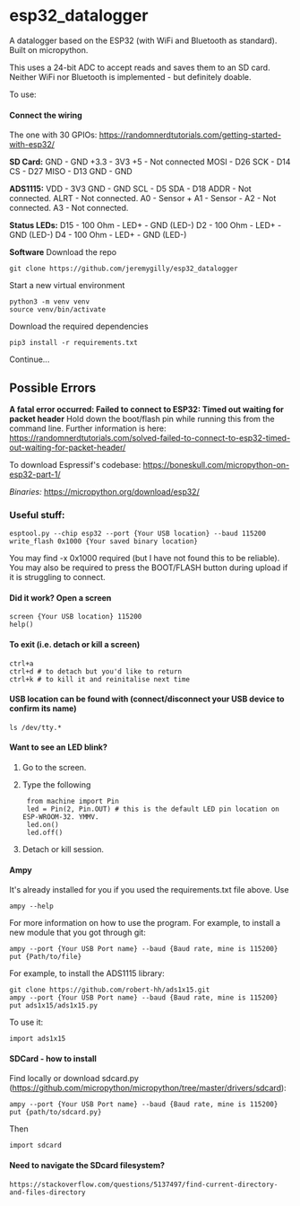 # esp32_datalogger

A datalogger based on the ESP32 (with WiFi and Bluetooth as standard). Built on micropython.

This uses a 24-bit ADC to accept reads and saves them to an SD card. Neither WiFi nor Bluetooth is implemented - but definitely doable.

To use:

#### Connect the wiring
The one with 30 GPIOs:
https://randomnerdtutorials.com/getting-started-with-esp32/

**SD Card:**
GND - GND
+3.3 - 3V3
+5 - Not connected
MOSI - D26
SCK - D14
CS - D27
MISO - D13
GND - GND

**ADS1115:**
VDD - 3V3
GND - GND
SCL - D5
SDA - D18
ADDR - Not connected.
ALRT - Not connected.
A0 - Sensor +
A1 - Sensor -
A2 - Not connected.
A3 - Not connected.

**Status LEDs:**
D15 - 100 Ohm - LED+ - GND (LED-)
D2 - 100 Ohm - LED+ - GND (LED-)
D4 - 100 Ohm - LED+ - GND (LED-)

**Software**
Download the repo

    git clone https://github.com/jeremygilly/esp32_datalogger

Start a new virtual environment

    python3 -m venv venv
    source venv/bin/activate

Download the required dependencies

    pip3 install -r requirements.txt

Continue...

## Possible Errors
**A fatal error occurred: Failed to connect to ESP32: Timed out waiting for packet header**
Hold down the boot/flash pin while running this from the command line. Further information is here: https://randomnerdtutorials.com/solved-failed-to-connect-to-esp32-timed-out-waiting-for-packet-header/

To download Espressif's codebase:
https://boneskull.com/micropython-on-esp32-part-1/

*Binaries:*
    https://micropython.org/download/esp32/

### Useful stuff:
    esptool.py --chip esp32 --port {Your USB location} --baud 115200 write_flash 0x1000 {Your saved binary location}

You may find -x 0x1000 required (but I have not found this to be reliable). You may also be required to press the BOOT/FLASH button during upload if it is struggling to connect.

#### Did it work? Open a screen

    screen {Your USB location} 115200
    help()

#### To exit (i.e. detach or kill a screen)

    ctrl+a 
    ctrl+d # to detach but you'd like to return
    ctrl+k # to kill it and reinitalise next time

#### USB location can be found with (connect/disconnect your USB device to confirm its name)

    ls /dev/tty.* 

#### Want to see an LED blink?
1. Go to the screen.
2. Type the following

        from machine import Pin
        led = Pin(2, Pin.OUT) # this is the default LED pin location on ESP-WROOM-32. YMMV.
        led.on()
        led.off()

3. Detach or kill session.

#### Ampy
It's already installed for you if you used the requirements.txt file above. Use

    ampy --help

For more information on how to use the program. For example, to install a new module that you got through git:

    ampy --port {Your USB Port name} --baud {Baud rate, mine is 115200} put {Path/to/file}

For example, to install the ADS1115 library:

    git clone https://github.com/robert-hh/ads1x15.git
    ampy --port {Your USB Port name} --baud {Baud rate, mine is 115200} put ads1x15/ads1x15.py

To use it:
    
    import ads1x15

#### SDCard - how to install
Find locally or download sdcard.py (https://github.com/micropython/micropython/tree/master/drivers/sdcard):

    ampy --port {Your USB Port name} --baud {Baud rate, mine is 115200} put {path/to/sdcard.py}

Then

    import sdcard

#### Need to navigate the SDcard filesystem?
    https://stackoverflow.com/questions/5137497/find-current-directory-and-files-directory